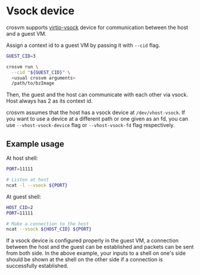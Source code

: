 # Vsock device

crosvm supports [virtio-vsock] device for communication between the host and a guest VM.

Assign a context id to a guest VM by passing it with `--cid` flag.

```sh
GUEST_CID=3

crosvm run \
  --cid "${GUEST_CID}" \
  <usual crosvm arguments>
  /path/to/bzImage
```

Then, the guest and the host can communicate with each other via vsock. Host always has 2 as its
context id.

crosvm assumes that the host has a vsock device at `/dev/vhost-vsock`. If you want to use a device
at a different path or one given as an fd, you can use `--vhost-vsock-device` flag or
`--vhost-vsock-fd` flag respectively.

## Example usage

At host shell:

```sh
PORT=11111

# Listen at host
ncat -l --vsock ${PORT}
```

At guest shell:

```sh
HOST_CID=2
PORT=11111

# Make a connection to the host
ncat --vsock ${HOST_CID} ${PORT}
```

If a vsock device is configured properly in the guest VM, a connection between the host and the
guest can be established and packets can be sent from both side. In the above example, your inputs
to a shell on one's side should be shown at the shell on the other side if a connection is
successfully established.

[virtio-vsock]: https://docs.oasis-open.org/virtio/virtio/v1.1/csprd01/virtio-v1.1-csprd01.html#x1-389001r356
